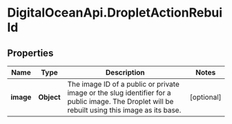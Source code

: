 # DigitalOceanApi.DropletActionRebuild

## Properties
Name | Type | Description | Notes
------------ | ------------- | ------------- | -------------
**image** | **Object** | The image ID of a public or private image or the slug identifier for a public image. The Droplet will be rebuilt using this image as its base. | [optional] 
